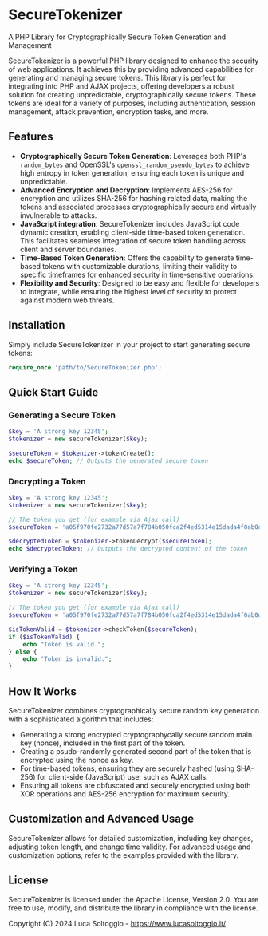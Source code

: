 # SecureTokenizer
A PHP Library for Cryptographically Secure Token Generation and Management

SecureTokenizer is a powerful PHP library designed to enhance the security of web applications. It achieves this by providing advanced capabilities for generating and managing secure tokens. This library is perfect for integrating into PHP and AJAX projects, offering developers a robust solution for creating unpredictable, cryptographically secure tokens. These tokens are ideal for a variety of purposes, including authentication, session management, attack prevention, encryption tasks, and more.

## Features

- **Cryptographically Secure Token Generation**: Leverages both PHP's `random_bytes` and OpenSSL's `openssl_random_pseudo_bytes` to achieve high entropy in token generation, ensuring each token is unique and unpredictable.
- **Advanced Encryption and Decryption**:  Implements AES-256 for encryption and utilizes SHA-256 for hashing related data, making the tokens and associated processes cryptographically secure and virtually invulnerable to attacks.
- **JavaScript integration**: SecureTokenizer includes JavaScript code dynamic creation, enabling client-side time-based token generation. This facilitates seamless integration of secure token handling across client and server boundaries.
- **Time-Based Token Generation**: Offers the capability to generate time-based tokens with customizable durations, limiting their validity to specific timeframes for enhanced security in time-sensitive operations.
- **Flexibility and Security**: Designed to be easy and flexible for developers to integrate, while ensuring the highest level of security to protect against modern web threats.

## Installation

Simply include SecureTokenizer in your project to start generating secure tokens:

```php
require_once 'path/to/SecureTokenizer.php';
```

## Quick Start Guide

### Generating a Secure Token
```php
$key = 'A strong key 12345';
$tokenizer = new secureTokenizer($key);

$secureToken = $tokenizer->tokenCreate();
echo $secureToken; // Outputs the generated secure token
```

### Decrypting a Token
```php
$key = 'A strong key 12345';
$tokenizer = new secureTokenizer($key);

// The token you get (for example via Ajax call)
$secureToken = 'a05f970fe2732a77d57a7f784b050fca2f4ed5314e15dada4f0ab0dc24889318';

$decryptedToken = $tokenizer->tokenDecrypt($secureToken);
echo $decryptedToken; // Outputs the decrypted content of the token
```

### Verifying a Token
```php
$key = 'A strong key 12345';
$tokenizer = new secureTokenizer($key);

// The token you get (for example via Ajax call)
$secureToken = 'a05f970fe2732a77d57a7f784b050fca2f4ed5314e15dada4f0ab0dc24889318';

$isTokenValid = $tokenizer->checkToken($secureToken);
if ($isTokenValid) {
    echo "Token is valid.";
} else {
    echo "Token is invalid.";
}
```

## How It Works
SecureTokenizer combines cryptographically secure random key generation with a sophisticated algorithm that includes:

- Generating a strong encrypted cryptographycally secure random main key (nonce), included in the first part of the token.
- Creating a psudo-randomly generated second part of the token that is encrypted using the nonce as key.
- For time-based tokens, ensuring they are securely hashed (using SHA-256) for client-side (JavaScript) use, such as AJAX calls.
- Ensuring all tokens are obfuscated and securely encrypted using both XOR operations and AES-256 encryption for maximum security.

## Customization and Advanced Usage
SecureTokenizer allows for detailed customization, including key changes, adjusting token length, and change time validity. For advanced usage and customization options, refer to the examples provided with the library.

## License
SecureTokenizer is licensed under the Apache License, Version 2.0. You are free to use, modify, and distribute the library in compliance with the license.

Copyright (C) 2024 Luca Soltoggio - https://www.lucasoltoggio.it/

